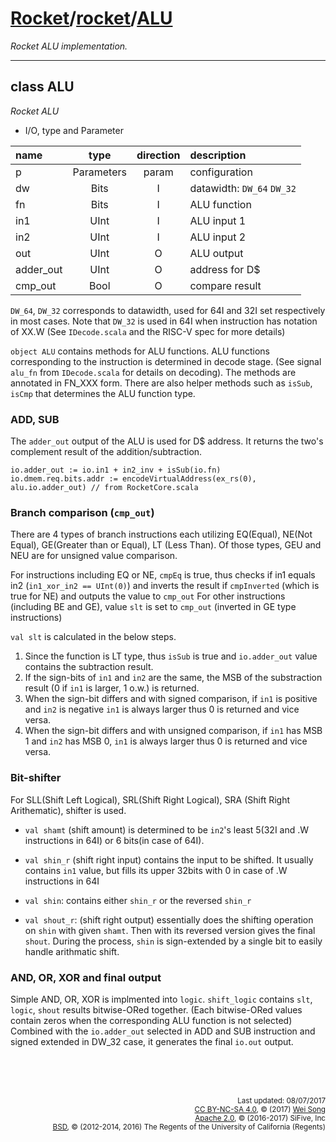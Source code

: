 [Rocket](../Readme.md)/[rocket](../rocket.md)/[ALU](https://github.com/freechipsproject/rocket-chip/blob/master/src/main/scala/rocket/ALU.scala)
========================
*Rocket ALU implementation.*

*****************

class ALU
-------------------
*Rocket ALU*

+ I/O, type and Parameter

| name                   | type             | direction  | description                           |
| :---                   | :--:             | :--:       | :---                                  |
| p                      | Parameters       | param      | configuration                         |
| dw                     | Bits             | I          | datawidth: `DW_64` `DW_32`            |
| fn                     | Bits             | I          | ALU function                          |
| in1                    | UInt             | I          | ALU input 1                           |
| in2                    | UInt             | I          | ALU input 2                           |
| out                    | UInt             | O          | ALU output                            |
| adder\_out             | UInt             | O          | address for D$                        |
| cmp\_out               | Bool             | O          | compare result                        |

`DW_64`, `DW_32` corresponds to datawidth, used for 64I and 32I set respectively in most cases. Note that `DW_32` is used in 64I when instruction has notation of XX.W (See `IDecode.scala` and the RISC-V spec for more details)

`object ALU` contains methods for ALU functions. ALU functions corresponding to the instruction is determined in decode stage. (See signal `alu_fn` from `IDecode.scala` for details on decoding). The methods are annotated in FN_XXX form. There are also helper methods such as `isSub`, `isCmp` that determines the ALU function type.

### ADD, SUB
The `adder_out` output of the ALU is used for D$ address. It returns the two's complement result of the addition/subtraction.
```
io.adder_out := io.in1 + in2_inv + isSub(io.fn)
io.dmem.req.bits.addr := encodeVirtualAddress(ex_rs(0), alu.io.adder_out) // from RocketCore.scala

```


### Branch comparison (`cmp_out`)
There are 4 types of branch instructions each utilizing EQ(Equal), NE(Not Equal), GE(Greater than or Equal), LT (Less Than). 
Of those types, GEU and NEU are for unsigned value comparison.

For instructions including EQ or NE, `cmpEq` is true, thus checks if in1 equals in2 (`in1_xor_in2 == UInt(0)`) and inverts the result if `cmpInverted` (which is true for NE) and outputs the value to `cmp_out`
For other instructions (including BE and GE), value `slt` is set to `cmp_out` (inverted in GE type instructions)

`val slt` is calculated in the below steps.
  1. Since the function is LT type, thus `isSub` is true and `io.adder_out` value contains the subtraction result.
  2. If the sign-bits of `in1` and `in2` are the same, the MSB of the substraction result (0 if `in1` is larger, 1 o.w.) is returned.
  3. When the sign-bit differs and with signed comparison, if `in1` is positive and `in2` is negative `in1` is always larger thus 0 is returned and vice versa.
  4. When the sign-bit differs and with unsigned comparison, if `in1` has MSB 1 and `in2` has MSB 0, `in1` is always larger thus 0 is returned and vice versa.


### Bit-shifter
For SLL(Shift Left Logical), SRL(Shift Right Logical), SRA (Shift Right Arithematic), shifter is used.
 - `val shamt` (shift amount) is determined to be `in2`'s least 5(32I and .W instructions in 64I) or 6 bits(in case of 64I). 
 - `val shin_r` (shift right input) contains the input to be shifted. It usually contains `in1` value,  but fills its upper 32bits with 0 in case of .W instructions in 64I

 - `val shin`: contains either `shin_r` or the reversed `shin_r` 
 - `val shout_r`: (shift right output) essentially does the shifting operation on `shin` with given `shamt`. Then with its reversed version gives the final `shout`. During the process, `shin` is sign-extended by a single bit to easily handle arithmatic shift.


### AND, OR, XOR and final output
Simple AND, OR, XOR is implmented into `logic`. `shift_logic` contains `slt`, `logic`, `shout` results bitwise-ORed together. (Each bitwise-ORed values contain zeros when the corresponding ALU function is not selected)
Combined with the `io.adder_out` selected in ADD and SUB instruction and signed extended in DW_32 case, it generates the final `io.out` output.



<br><br><br><p align="right">
<sub>
Last updated: 08/07/2017<br>
[CC BY-NC-SA 4.0](https://creativecommons.org/licenses/by-nc-sa/4.0/), &copy; (2017) [Wei Song](mailto:wsong83@gmail.com)<br>
[Apache 2.0](https://github.com/freechipsproject/rocket-chip/blob/master/LICENSE.SiFive), &copy; (2016-2017) SiFive, Inc<br>
[BSD](https://github.com/freechipsproject/rocket-chip/blob/master/LICENSE.Berkeley), &copy; (2012-2014, 2016) The Regents of the University of California (Regents)
</sub>
</p>
